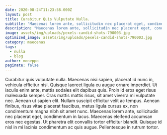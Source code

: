 ```yaml
---
date: 2020-08-24T11:23:58.000Z
layout: post
title: Curabitur Quis Vulputate Nulla.
subtitle: "Maecenas lorem ante, sollicitudin nec placerat eget, condimentum in lacus"
description: "Maecenas lorem ante, sollicitudin nec placerat eget, condimentum in lacus." 
image: assets/img/uploads/pexels-candid-shots-790003.jpg
optimized_image: assets/img/uploads/pexels-candid-shots-790003.jpg
category: maecenas
tags:
  - nulla
  - blog
author: moneppo
paginate: false
---
```

 Curabitur quis vulputate nulla. Maecenas nisi sapien, placerat id nunc in, vehicula efficitur nisi. Quisque laoreet ligula eu augue ornare imperdiet. Ut iaculis enim ante, mattis sodales elit dapibus quis. Proin id eros eget risus malesuada semper. Cras mattis mattis risus, sit amet viverra mi vulputate nec. Aenean ut sapien elit. Nullam suscipit efficitur velit ac tempus. Aenean finibus, risus vitae placerat faucibus, metus ligula cursus ex, non condimentum magna nibh sit amet nunc. Maecenas lorem ante, sollicitudin nec placerat eget, condimentum in lacus. Maecenas eleifend accumsan eros nec egestas. Ut pharetra elit convallis tortor efficitur blandit. Quisque id nisl in mi lacinia condimentum ac quis augue. Pellentesque in rutrum tortor.

